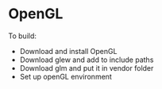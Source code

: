# OpenGL
To build:
 - Download and install OpenGL
 - Download glew and add to include paths
 - Download glm and put it in vendor folder
 - Set up openGL environment
